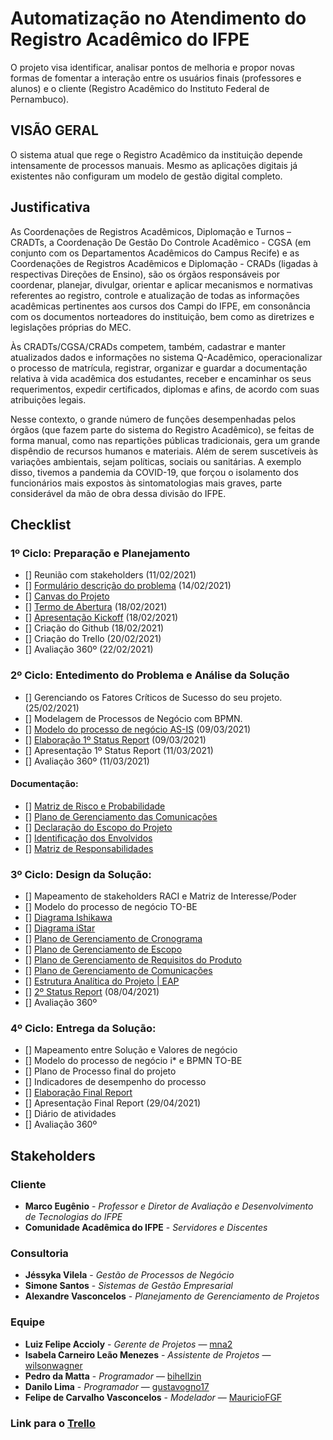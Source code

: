 # Automatização no Atendimento do Registro Acadêmico do IFPE
O projeto visa identificar, analisar pontos de melhoria e propor novas formas de fomentar a interação entre os usuários finais (professores e alunos) e o cliente (Registro Acadêmico do Instituto Federal de Pernambuco).

## VISÃO GERAL
O sistema atual que rege o Registro Acadêmico da instituição depende intensamente de processos manuais. Mesmo as aplicações digitais já existentes não configuram um modelo de gestão digital completo.

## Justificativa
As Coordenações de Registros Acadêmicos, Diplomação e Turnos – CRADTs, a Coordenação De Gestão Do Controle Acadêmico - CGSA (em conjunto com os Departamentos Acadêmicos do Campus Recife) e as Coordenações de Registros Acadêmicos e Diplomação - CRADs (ligadas à respectivas Direções de Ensino), são os órgãos responsáveis por coordenar, planejar, divulgar, orientar e aplicar mecanismos e normativas referentes ao registro, controle e atualização de todas as informações acadêmicas pertinentes aos cursos dos Campi do IFPE, em consonância com os documentos norteadores do instituição, bem como as diretrizes e legislações próprias do MEC. 

Às CRADTs/CGSA/CRADs competem, também, cadastrar e manter atualizados dados e informações no sistema Q-Acadêmico, operacionalizar o processo de matrícula, registrar, organizar e guardar a documentação relativa à vida acadêmica dos estudantes, receber e encaminhar os seus requerimentos, expedir certificados, diplomas e afins, de acordo com suas atribuições legais.

Nesse contexto, o grande número de funções desempenhadas pelos órgãos (que fazem parte do sistema do Registro Acadêmico), se feitas de forma manual, como nas repartições públicas tradicionais, gera um grande dispêndio de recursos humanos e materiais. Além de serem suscetíveis às variações ambientais, sejam políticas, sociais ou sanitárias. A exemplo disso, tivemos a pandemia da COVID-19, que forçou o isolamento dos funcionários mais expostos às sintomatologias mais graves, parte considerável da mão de obra dessa divisão do IFPE.


## Checklist
### 1º Ciclo: Preparação e Planejamento
- [] Reunião com stakeholders (11/02/2021) 
- [] [Formulário descrição do problema](/SGE/problem-description.md) (14/02/2021)
- [] [Canvas do Projeto](/PGP/Canvas.jpeg)
- [] [Termo de Abertura](/PGP/Termo_De_Abertura.pdf) (18/02/2021)
- [] [Apresentação Kickoff](/SGE/Kick-Off_Apresentação.pdf) (18/02/2021)
- [] Criação do Github (18/02/2021)
- [] Criação do Trello (20/02/2021)
- [] Avaliação 360º (22/02/2021)

### 2º Ciclo: Entedimento do Problema e Análise da Solução
- [] Gerenciando os Fatores Críticos de Sucesso do seu projeto. (25/02/2021)
- [] Modelagem de Processos de Negócio com BPMN.
- [] [Modelo do processo de negócio AS-IS](/GPN/BPMN_Matrícula_Presencial.pdf) (09/03/2021)
- [] [Elaboração 1º Status Report](/SGE/1º_Status_Report.pdf) (09/03/2021)
- [] Apresentação 1º Status Report (11/03/2021)
- [] Avaliação 360º (11/03/2021)

#### Documentação:

- [] [Matriz de Risco e Probabilidade](/PGP/Matriz_de_Risco_e_Probabilidade.pdf)
- [] [Plano de Gerenciamento das Comunicações](/PGP/Plano_Gerenciamento_das_comunicações.pdf)
- [] [Declaração do Escopo do Projeto](/PGP/Declaração_Do_Escopo_Do_Projeto.pdf)
- [] [Identificação dos Envolvidos](/PGP/Gerência_das_partes_Interessadas.pdf)
- [] [Matriz de Responsabilidades](/PGP/Matriz_de_Responsabilidades.pdf)

### 3º Ciclo: Design da Solução:
- [] Mapeamento de stakeholders RACI e Matriz de Interesse/Poder
- [] Modelo do processo de negócio TO-BE
- [] [Diagrama Ishikawa](/GPN/Diagrama_Ishikawa.pdf)
- [] [Diagrama iStar](/GPN/Diagrama_iStar.png)
- [] [Plano de Gerenciamento de Cronograma](/PGP/Plano_de_Gerenciamento_de_Cronograma.pdf)
- [] [Plano de Gerenciamento de Escopo](/PGP/Plano_de_Gerenciamento_de_Escopo.pdf)
- [] [Plano de Gerenciamento de Requisitos do Produto](/PGP/Plano_de_Requisitos_Do_Produto.pdf)
- [] [Plano de Gerenciamento de Comunicações](/PGP/Plano_de_Gerenciamento_de_Comunicações.pdf)
- [] [Estrutura Analítica do Projeto | EAP](/PGP/EAP.pdf)
- [] [2º Status Report](/SGE/2º_Status_Report.pdf) (08/04/2021)
- [] Avaliação 360º

### 4º Ciclo: Entrega da Solução:
- [] Mapeamento entre Solução e Valores de negócio
- [] Modelo do processo de negócio i* e BPMN TO-BE
- [] Plano de Processo final do projeto
- [] Indicadores de desempenho do processo
- [] [Elaboração Final Report](/SGE/3º_Status_Report.pdf)
- [] Apresentação Final Report (29/04/2021)
- [] Diário de atividades
- [] Avaliação 360º

## Stakeholders
### Cliente
* **Marco Eugênio** - *Professor e Diretor de Avaliação e Desenvolvimento de Tecnologias do IFPE*
* **Comunidade Acadêmica do IFPE** - *Servidores e Discentes*

### Consultoria
* **Jéssyka Vilela** - *Gestão de Processos de Negócio*
* **Simone Santos** - *Sistemas de Gestão Empresarial*
* **Alexandre Vasconcelos** - *Planejamento de Gerenciamento de Projetos*

### Equipe
* **Luiz Felipe Accioly** - *Gerente de Projetos* — [mna2](https://github.com/mna2)
* **Isabela Carneiro Leão Menezes** - *Assistente de Projetos* — [wilsonwagner](https://github.com/wilsonwagner)
* **Pedro da Matta** - *Programador* — [bihellzin](https://github.com/bihellzin)
* **Danilo Lima** - *Programador* — [gustavogno17](https://github.com/gustavogno17)
* **Felipe de Carvalho Vasconcelos** - *Modelador* — [MauricioFGF](https://github.com/MauricioFGF)

### Link para o [Trello](https://trello.com/b/CE8G0vi1/gerenciamento-do-projeto-de-ranking-ifpe)
